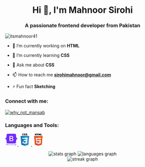 <h1 align="center">Hi 👋, I'm Mahnoor Sirohi</h1>
<h3 align="center">A passionate frontend developer from Pakistan</h3>

<p align="left"> <img src="https://komarev.com/ghpvc/?username=itsmahnoor41&label=Profile%20views&color=0e75b6&style=flat" alt="itsmahnoor41" /> </p>

- 🔭 I’m currently working on **HTML**

- 🌱 I’m currently learning **CSS**

- 💬 Ask me about **CSS**

- 📫 How to reach me **sirohimahnoor@gmail.com**

- ⚡ Fun fact **Sketching**

<h3 align="left">Connect with me:</h3>
<p align="left">
 <a href="https://instagram.com/why_not_mansab" target="blank"><img align="center" src="https://raw.githubusercontent.com/rahuldkjain/github-profile-readme-generator/master/src/images/icons/Social/instagram.svg" alt="why_not_mansab" height="30" width="40" /></a>

</p>

<h3 align="left">Languages and Tools:</h3>
<p align="left"> <a href="https://getbootstrap.com" target="_blank" rel="noreferrer"> <img src="https://raw.githubusercontent.com/devicons/devicon/master/icons/bootstrap/bootstrap-plain-wordmark.svg" alt="bootstrap" width="40" height="40"/> </a> <a href="https://www.w3schools.com/css/" target="_blank" rel="noreferrer"> <img src="https://raw.githubusercontent.com/devicons/devicon/master/icons/css3/css3-original-wordmark.svg" alt="css3" width="40" height="40"/> </a> <a href="https://www.w3.org/html/" target="_blank" rel="noreferrer"> <img src="https://raw.githubusercontent.com/devicons/devicon/master/icons/html5/html5-original-wordmark.svg" alt="html5" width="40" height="40"/> </a> </p>



<div align="center">
  <img src="https://github-readme-stats.vercel.app/api?username=itsmahnoor41&hide_title=false&hide_rank=false&show_icons=true&include_all_commits=true&count_private=true&disable_animations=false&theme=dracula&locale=en&hide_border=false" height="150" alt="stats graph"  />
  <img src="https://github-readme-stats.vercel.app/api/top-langs?username=itsmahnoor41&locale=en&hide_title=false&layout=compact&card_width=320&langs_count=5&theme=dracula&hide_border=false" height="150" alt="languages graph"  />
</div>







<div align="center">
  <img src="https://streak-stats.demolab.com?user=itsmahnoor41&locale=en&mode=daily&theme=dark&hide_border=false&border_radius=5&order=3" height="220" alt="streak graph"  />
</div>


